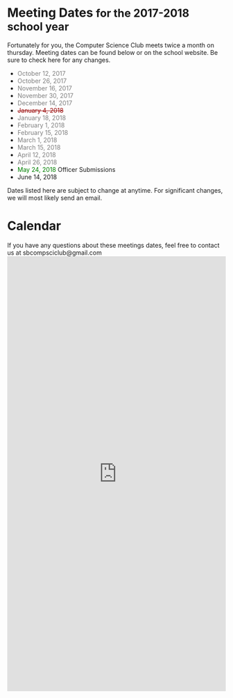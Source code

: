 # Meeting Dates <p style="display: inline; font-size: 25px">for the 2017-2018 school year</p>
Fortunately for you, the Computer Science Club meets twice a month on thursday. Meeting dates can be found below or on the school website. Be sure to check here for any changes.
- <font style="color: gray">October 12, 2017</font>
- <font style="color: gray">October 26, 2017</font>
- <font style="color: gray">November 16, 2017</font>
- <font style="color: gray">November 30, 2017</font>
- <font style="color: gray">December 14, 2017</font>
- <font style="color: rgb(150, 0, 0);"><strike>January 4, 2018</strike></font>
- <font style="color: gray">January 18, 2018</font>
- <font style="color: gray">February 1, 2018</font>
- <font style="color: gray">February 15, 2018</font>
- <font style="color: gray">March 1, 2018</font>
- <font style="color: gray">March 15, 2018</font>
- <font style="color: gray">April 12, 2018</font>
- <font style="color: gray">April 26, 2018</font>
- <font style="color: green">May 24, 2018</font> Officer Submissions
- June 14, 2018

Dates listed here are subject to change at anytime. For significant changes, we will most likely send an email.

<p></p>

# Calendar
<p>
    <div class="alert alert-warning" role="alert">If you have any questions about these meetings dates, feel free to contact us at sbcompsciclub@gmail.com</div>
    <iframe src="https://calendar.google.com/calendar/embed?showTitle=0&amp;showPrint=0&amp;showTabs=0&amp;showCalendars=0&amp;showTz=0&amp;height=600&amp;wkst=1&amp;bgcolor=%23ffffff&amp;src=sbcompsciclub%40gmail.com&amp;color=%232952A3&amp;ctz=America%2FNew_York" style="border-width: 0; opacity: 0.90;" width="100%" height="1000" frameborder="0" scrolling="no" allowtransparency="true"></iframe>
</p>
